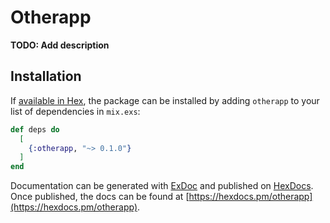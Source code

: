 # Otherapp

**TODO: Add description**

## Installation

If [available in Hex](https://hex.pm/docs/publish), the package can be installed
by adding `otherapp` to your list of dependencies in `mix.exs`:

```elixir
def deps do
  [
    {:otherapp, "~> 0.1.0"}
  ]
end
```

Documentation can be generated with [ExDoc](https://github.com/elixir-lang/ex_doc)
and published on [HexDocs](https://hexdocs.pm). Once published, the docs can
be found at [https://hexdocs.pm/otherapp](https://hexdocs.pm/otherapp).


